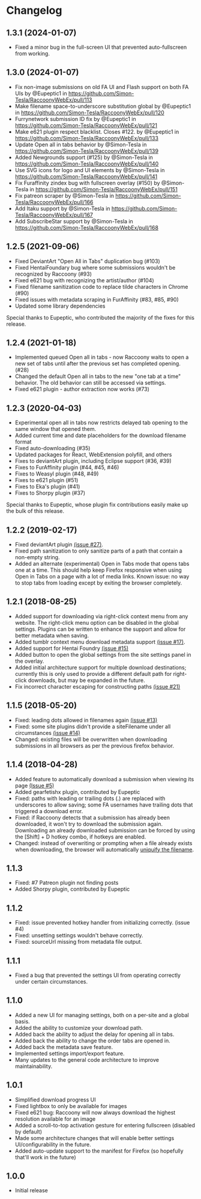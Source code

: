 # Changelog

## 1.3.1 (2024-01-07)
* Fixed a minor bug in the full-screen UI that prevented auto-fullscreen from working.

## 1.3.0 (2024-01-07)
* Fix non-image submissions on old FA UI and Flash support on both FA UIs by @Eupeptic1 in https://github.com/Simon-Tesla/RaccoonyWebEx/pull/113
* Make filename space-to-underscore substitution global by @Eupeptic1 in https://github.com/Simon-Tesla/RaccoonyWebEx/pull/120
* Furrynetwork submission ID fix by @Eupeptic1 in https://github.com/Simon-Tesla/RaccoonyWebEx/pull/121
* Make e621 plugin respect blacklist.  Closes #122. by @Eupeptic1 in https://github.com/Simon-Tesla/RaccoonyWebEx/pull/133
* Update Open all in tabs behavior by @Simon-Tesla in https://github.com/Simon-Tesla/RaccoonyWebEx/pull/139
* Added Newgrounds support (#125) by @Simon-Tesla in https://github.com/Simon-Tesla/RaccoonyWebEx/pull/140
* Use SVG icons for logo and UI elements by @Simon-Tesla in https://github.com/Simon-Tesla/RaccoonyWebEx/pull/141
* Fix Furaffinity zindex bug with fullscreen overlay (#150) by @Simon-Tesla in https://github.com/Simon-Tesla/RaccoonyWebEx/pull/151
* Fix patreon scraper by @Simon-Tesla in https://github.com/Simon-Tesla/RaccoonyWebEx/pull/166
* Add Itaku support by @Simon-Tesla in https://github.com/Simon-Tesla/RaccoonyWebEx/pull/167
* Add SubscribeStar support by @Simon-Tesla in https://github.com/Simon-Tesla/RaccoonyWebEx/pull/168

## 1.2.5 (2021-09-06)
- Fixed DeviantArt "Open All in Tabs" duplication bug (#103)
- Fixed HentaiFoundary bug where some submissions wouldn't be recognized by Raccoony (#93)
- Fixed e621 bug with recognizing the artist/author (#104)
- Fixed filename sanitization code to replace tilde characters in Chrome (#90)
- Fixed issues with metadata scraping in FurAffinity (#83, #85, #90)
- Updated some library dependencies

Special thanks to Eupeptic, who contributed the majority of the fixes for this release.

## 1.2.4 (2021-01-18)
- Implemented queued Open all in tabs - now Raccoony waits to open a new set of tabs until after the previous set has completed opening. (#28)
- Changed the default Open all in tabs to the new "one tab at a time" behavior. The old behavior can still be accessed via settings.
- Fixed e621 plugin - author extraction now works (#73)

## 1.2.3 (2020-04-03)
- Experimental open all in tabs now restricts delayed tab opening to the same window that opened them.
- Added current time and date placeholders for the download filename format
- Fixed auto-downloading (#35)
- Updated packages for React, WebExtension polyfill, and others
- Fixes to deviantArt plugin, including Eclipse support (#36, #39)
- Fixes to FurAffinity plugin (#44, #45, #46)
- Fixes to Weasyl plugin (#48, #49)
- Fixes to e621 plugin (#51)
- Fixes to Eka's plugin (#41)
- Fixes to Shorpy plugin (#37)

Special thanks to Eupeptic, whose plugin fix contributions easily make up the bulk of this release.

## 1.2.2 (2019-02-17)
- Fixed deviantArt plugin [(issue #27)](https://github.com/Simon-Tesla/RaccoonyWebEx/issues/27).
- Fixed path sanitization to only sanitize parts of a path that contain a non-empty string.
- Added an alternate (experimental) Open in Tabs mode that opens tabs one at a time. This should help keep Firefox responsive when using Open in Tabs on a page with a lot of media links. Known issue: no way to stop tabs from loading except by exiting the browser completely.

## 1.2.1 (2018-08-25)
- Added support for downloading via right-click context menu from any website. The right-click menu option can be disabled in the global settings. Plugins can be written to enhance the support and allow for better metadata when saving.
- Added tumblr context menu download metadata support [(issue #17)](https://github.com/Simon-Tesla/RaccoonyWebEx/issues/17).
- Added support for Hentai Foundry [(issue #15)](https://github.com/Simon-Tesla/RaccoonyWebEx/issues/15)
- Added button to open the global settings from the site settings panel in the overlay.
- Added initial architecture support for multiple download destinations; currently this is only used to provide a different default path for right-click downloads, but may be expanded in the future.
- Fix incorrect character escaping for constructing paths [(issue #21)](https://github.com/Simon-Tesla/RaccoonyWebEx/issues/21)

## 1.1.5 (2018-05-20)
- Fixed: leading dots allowed in filenames again [(issue #13)](https://github.com/Simon-Tesla/RaccoonyWebEx/issues/13)
- Fixed: some site plugins didn't provide a siteFilename under all circumstances [(issue #14)](https://github.com/Simon-Tesla/RaccoonyWebEx/issues/14)
- Changed: existing files will be overwritten when downloading submissions in all browsers as per the previous firefox behavior.

## 1.1.4 (2018-04-28)
- Added feature to automatically download a submission when viewing its page [(Issue #5)](https://github.com/Simon-Tesla/RaccoonyWebEx/issues/5)
- Added gearfetishx plugin, contributed by Eupeptic
- Fixed: paths with leading or trailing dots (.) are replaced with underscores to allow saving; some FA usernames have trailing dots that triggered a download error.
- Fixed: if Raccoony detects that a submission has already been downloaded, it won't try to download the submission again. Downloading an already downloaded submission can be forced by using the [Shift] + D hotkey combo, if hotkeys are enabled.
- Changed: instead of overwriting or prompting when a file already exists when downloading, the browser will automatically [uniquify the filename](https://developer.mozilla.org/en-US/Add-ons/WebExtensions/API/downloads/FilenameConflictAction).

## 1.1.3
- Fixed: #7 Patreon plugin not finding posts
- Added Shorpy plugin, contributed by Eupeptic

## 1.1.2
- Fixed: issue prevented hotkey handler from initializing correctly. (issue #4)
- Fixed: unsetting settings wouldn't behave correctly.
- Fixed: sourceUrl missing from metadata file output.

## 1.1.1
- Fixed a bug that prevented the settings UI from operating correctly under certain circumstances.

## 1.1.0
- Added a new UI for managing settings, both on a per-site and a global basis.
- Added the ability to customize your download path.
- Added back the ability to adjust the delay for opening all in tabs.
- Added back the ability to change the order tabs are opened in.
- Added back the metadata save feature.
- Implemented settings import/export feature.
- Many updates to the general code architecture to improve maintainability.

## 1.0.1
- Simplified download progress UI
- Fixed lightbox to only be available for images
- Fixed e621 bug: Raccoony will now always download the highest resolution available for an image
- Added a scroll-to-top activation gesture for entering fullscreen (disabled by default)
- Made some architecture changes that will enable better settings UI/configurability in the future.
- Added auto-update support to the manifest for Firefox (so hopefully that'll work in the future)

## 1.0.0
- Initial release
